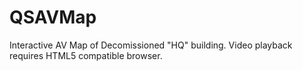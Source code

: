 QSAVMap
=======
Interactive AV Map of Decomissioned "HQ" building. Video playback requires HTML5 compatible browser.
